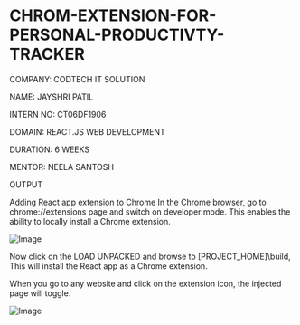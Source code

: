 # CHROM-EXTENSION-FOR-PERSONAL-PRODUCTIVTY-TRACKER

COMPANY: CODTECH IT SOLUTION

NAME: JAYSHRI PATIL

INTERN NO: CT06DF1906

DOMAIN: REACT.JS WEB DEVELOPMENT

DURATION: 6 WEEKS

MENTOR: NEELA SANTOSH

OUTPUT

Adding React app extension to Chrome
In the Chrome browser, go to chrome://extensions page and switch on developer mode. This enables the ability to locally install a Chrome extension.

![Image](https://github.com/user-attachments/assets/fc8aeda3-463a-400c-9b87-ef28a60b1ffa)


Now click on the LOAD UNPACKED and browse to [PROJECT_HOME]\build, This will install the React app as a Chrome extension.

When you go to any website and click on the extension icon, the injected page will toggle.

![Image](https://github.com/user-attachments/assets/ec9c193d-67c9-4976-a8c0-3d9c3d320ee3)
